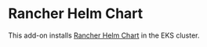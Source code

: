 # Rancher Helm Chart
This add-on installs [Rancher Helm Chart](https://github.com/rancher/rancher/tree/release/v2.7/chart) in the EKS cluster.

<!-- BEGINNING OF PRE-COMMIT-TERRAFORM DOCS HOOK -->
